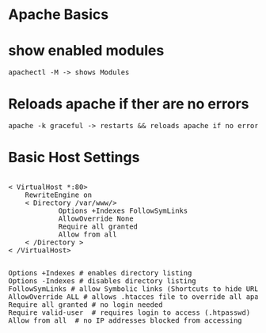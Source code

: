 
# Apache Basics


# show enabled modules
<pre>
apachectl -M -> shows Modules
</pre>

# Reloads apache if ther are no errors
<pre>
apache -k graceful -> restarts && reloads apache if no errors
</pre>

# Basic Host Settings
<pre>

< VirtualHost *:80>
    RewriteEngine on
    < Directory /var/www/>
            Options +Indexes FollowSymLinks
            AllowOverride None
            Require all granted
            Allow from all
    < /Directory >
< /VirtualHost>

</pre>

<pre>
Options +Indexes # enables directory listing
Options -Indexes # disables directory listing
FollowSymLinks # allow Symbolic links (Shortcuts to hide URL) Example -> URL shows: /system/files/images/test.png but file is under /pictures/test.png
AllowOverride ALL # allows .htacces file to override all apache configurations
Require all granted # no login needed
Require valid-user  # requires login to access (.htpasswd)
Allow from all  # no IP addresses blocked from accessing
</pre>




